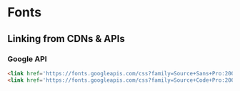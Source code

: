 # Fonts

## Linking from CDNs & APIs

### Google API
```html
<link href='https://fonts.googleapis.com/css?family=Source+Sans+Pro:200,300,400,600,700,900,200italic,300italic,400italic,600italic,700italic,900italic&subset=latin,latin-ext' rel='stylesheet' type='text/css'>
<link href='https://fonts.googleapis.com/css?family=Source+Code+Pro:200,300,400,500,600,700,900&subset=latin,latin-ext' rel='stylesheet' type='text/css'>
```

